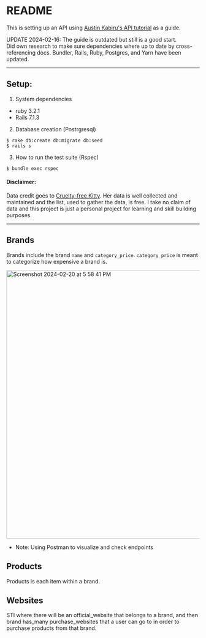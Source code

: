 # README

This is setting up an API using [Austin Kabiru's API tutorial](https://scotch.io/tutorials/build-a-restful-json-api-with-rails-5-part-one) as a guide.

UPDATE 2024-02-16: The guide is outdated but still is a good start.  
Did own research to make sure dependencies where up to date by cross-referencing docs.
Bundler, Rails, Ruby, Postgres, and Yarn have been updated.

---

## Setup:

1. System dependencies
* ruby 3.2.1
* Rails 7.1.3

2. Database creation (Postrgresql)
```
$ rake db:create db:migrate db:seed
$ rails s
```

3. How to run the test suite (Rspec)
```
$ bundle exec rspec
```

#### Disclaimer: 
Data credit goes to [Cruelty-free Kitty](https://www.crueltyfreekitty.com/). Her data is well collected and maintained and the list, used to gather the data, is free. I take no claim of data and this project is just a personal project for learning and skill building purposes. 

---

## Brands
Brands include the brand `name` and `category_price`.
`category_price` is meant to categorize how expensive a brand is.

<img width="700" alt="Screenshot 2024-02-20 at 5 58 41 PM" src="https://github.com/iamanissa/cruelty-free-makeup-api/assets/7739016/aba5a08a-f602-4ab5-bb4c-f03ed064ee6b">

* Note: Using Postman to visualize and check endpoints

## Products
Products is each item within a brand.

## Websites
STI where there will be an official_website that belongs to a brand, and then brand has_many purchase_websites that a user can go to in order to purchase products from that brand.


